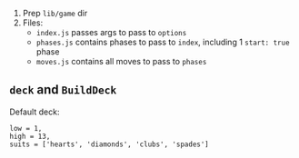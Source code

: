1. Prep `lib/game` dir
1. Files:
    - `index.js` passes args to pass to `options`
    - `phases.js` contains phases to pass to `index`, including 1 `start: true` phase
    - `moves.js` contains all moves to pass to `phases`

## `deck` and `BuildDeck`

Default deck:

```
low = 1,
high = 13,
suits = ['hearts', 'diamonds', 'clubs', 'spades']
```
